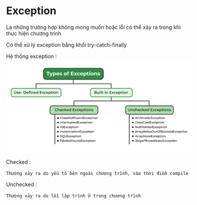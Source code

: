 # Exception 
Là những trường hợp không mong muốn hoặc lỗi có thể xảy ra trong khi thực hiện chương trình

Có thể xử lý exception bằng khối try-catch-finally

Hệ thống exception : ![alt text](image.png)

Checked : 

    Thường xảy ra do yếu tố bên ngoài chương trình, vào thời điểm compile

Unchecked : 

    Thường xảy ra do lỗi lập trình ở trong chương trình